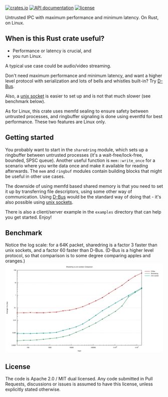[![crates.io](https://img.shields.io/crates/v/shmem-ipc.svg)](https://crates.io/crates/shmem-ipc)
[![API documentation](https://docs.rs/shmem-ipc/badge.svg)](https://docs.rs/shmem-ipc)
[![license](https://img.shields.io/crates/l/shmem-ipc.svg)](https://crates.io/crates/shmem-ipc)

Untrusted IPC with maximum performance and minimum latency. On Rust, on Linux.

When is this Rust crate useful?
--------------------------

 * Performance or latency is crucial, and
 * you run Linux.

A typical use case could be audio/video streaming.

Don't need maximum performance and minimum latency, and want a higher level protocol
with serialization and lots of bells and whistles built-in? Try [D-Bus](https://docs.rs/dbus/).

Also, a [unix socket](https://doc.rust-lang.org/std/os/unix/net/struct.UnixStream.html)
is easier to set up and is not that much slower (see benchmark below).

As for Linux, this crate uses memfd sealing to ensure safety between untrusted processes,
and ringbuffer signaling is done using eventfd for best performance.
These two features are Linux only.

Getting started
---------------

You probably want to start in the `sharedring` module, which sets up a ringbuffer
between untrusted processes (it's a wait-free/lock-free, bounded, SPSC queue).
Another useful function is `mem::write_once` for a scenario where
you write data once and make it available for reading afterwards. The `mem` and `ringbuf`
modules contain building blocks that might be useful in other use cases.

The downside of using memfd based shared memory is that you need to set it up
by transferring file descriptors, using some other way of communication.
Using [D-Bus](https://docs.rs/dbus/) would be the standard way of doing that -
it's also possible using [unix sockets](https://crates.io/crates/uds).

There is also a client/server example in the `examples` directory that can help you get started.
Enjoy!

Benchmark
---------

Notice the log scale: for a 64K packet, sharedring is a factor 3 faster than unix sockets,
and a factor 60 faster than D-Bus. (D-Bus is a higher level protocol, so that comparison
is to some degree comparing apples and oranges.)
[![Sharedring vs unix sockets vs D-Bus](https://github.com/diwic/shmem-ipc/blob/master/lines.svg)](https://github.com/diwic/shmem-ipc/blob/master/lines.svg)

License
-------

The code is Apache 2.0 / MIT dual licensed. Any code submitted in Pull Requests, discussions or
issues is assumed to have this license, unless explicitly stated otherwise.
